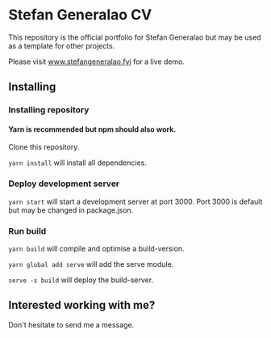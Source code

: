 # Stefan Generalao CV
This repository is the official portfolio for Stefan Generalao but may be used as a template for other projects.

Please visit <a href="http://stefangeneralao.fyi" target="_blank">www.stefangeneralao.fyi</a> for a live demo.

## Installing
### Installing repository
#### Yarn is recommended but npm should also work.
Clone this repository.

<code>yarn install</code> will install all dependencies.

### Deploy development server
<code>yarn start</code> will start a development server at port 3000. Port 3000 is default but may be changed in package.json.

### Run build
<code>yarn build</code> will compile and optimise a build-version.

<code>yarn global add serve</code> will add the serve module.

<code>serve -s build</code> will deploy the build-server.

## Interested working with me?
Don't hesitate to send me a message.
